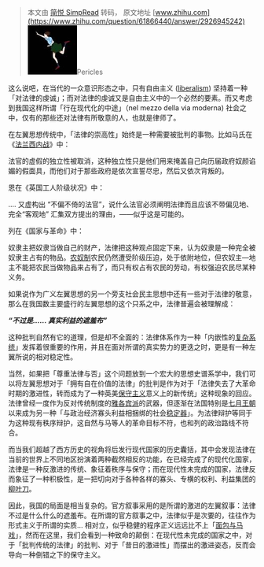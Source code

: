 > 本文由 [简悦 SimpRead](http://ksria.com/simpread/) 转码， 原文地址 [www.zhihu.com](https://www.zhihu.com/question/61866440/answer/2926945242) ![519f2c2f0e7d012496df7a064add4879_MD5](../assets/519f2c2f0e7d012496df7a064add4879_MD5.jpg)Pericles​

这么说吧，在当代的一众意识形态之中，只有自由主义 ([liberalism](https://www.zhihu.com/search?q=liberalism&search_source=Entity&hybrid_search_source=Entity&hybrid_search_extra=%7B%22sourceType%22%3A%22answer%22%2C%22sourceId%22%3A2926945242%7D)) 坚持着一种「对法律的虔诚」；而对法律的虔诚又是自由主义中的一个必然的要素。而又考虑到我国这样所谓「行在现代化的中途」（nel mezzo della via moderna) 社会之中，仅有的那些还对法律有所敬意的人，也就是律师了。

在左翼思想传统中，「法律的崇高性」始终是一种需要被批判的事物。比如马氏在《[法兰西内战](https://www.zhihu.com/search?q=%E6%B3%95%E5%85%B0%E8%A5%BF%E5%86%85%E6%88%98&search_source=Entity&hybrid_search_source=Entity&hybrid_search_extra=%7B%22sourceType%22%3A%22answer%22%2C%22sourceId%22%3A2926945242%7D)》中：

法官的虚假的独立性被取消，这种独立性只是他们用来掩盖自己向历届政府奴颜谄媚的假面具，而他们对于那些政府是依次宣誓尽忠，然后又依次背叛的。

恩在《英国工人阶级状况》中：

…. 又虚构出 “不偏不倚的法官”，说什么法官必须阐明法律而且应该不带偏见地、完全“客观地” 汇集双方提出的理由，——似乎这是可能的。

列在《国家与革命》中：

奴隶主把奴隶当做自己的财产，法律把这种观点固定下来，认为奴隶是一种完全被奴隶主占有的物品。[农奴制](https://www.zhihu.com/search?q=%E5%86%9C%E5%A5%B4%E5%88%B6&search_source=Entity&hybrid_search_source=Entity&hybrid_search_extra=%7B%22sourceType%22%3A%22answer%22%2C%22sourceId%22%3A2926945242%7D)农民仍然遭受阶级压迫，处于依附地位，但农奴主—地主不能把农民当做物品来占有了，而只有权占有农民的劳动，有权强迫农民尽某种义务。

如果说作为广义左翼思想的另一个旁支社会民主思想中还有一些对于法律的敬意，那么在我国数主要盛行的左翼思想的这个只系之中，法律普遍会被理解成：

**_“不过是…… 真实利益的遮羞布”_**

这种批判自然有它的道理，但是却不全面的：法律体系作为一种「内嵌性的[复杂系统](https://www.zhihu.com/search?q=%E5%A4%8D%E6%9D%82%E7%B3%BB%E7%BB%9F&search_source=Entity&hybrid_search_source=Entity&hybrid_search_extra=%7B%22sourceType%22%3A%22answer%22%2C%22sourceId%22%3A2926945242%7D)」发挥着很重要的作用，并且在面对所谓的真实势力的更迭之时，更是有一种左翼所说的相对稳定性。

当然，如果把「尊重法律与否」这个问题放到一个宏大的思想史谱系学中，我们可以将左翼思想对于「拥有自在价值的法律」的批判是作为对于「法律失去了大革命时期的激进性，转而成为了一种英美[保守主义](https://www.zhihu.com/search?q=%E4%BF%9D%E5%AE%88%E4%B8%BB%E4%B9%89&search_source=Entity&hybrid_search_source=Entity&hybrid_search_extra=%7B%22sourceType%22%3A%22answer%22%2C%22sourceId%22%3A2926945242%7D)意义上的新传统」这种现象的回应。法律曾经一度作为反对传统制度的[雅各宾派](https://www.zhihu.com/search?q=%E9%9B%85%E5%90%84%E5%AE%BE%E6%B4%BE&search_source=Entity&hybrid_search_source=Entity&hybrid_search_extra=%7B%22sourceType%22%3A%22answer%22%2C%22sourceId%22%3A2926945242%7D)的武器，但逐渐在法国特别是[七月王朝](https://www.zhihu.com/search?q=%E4%B8%83%E6%9C%88%E7%8E%8B%E6%9C%9D&search_source=Entity&hybrid_search_source=Entity&hybrid_search_extra=%7B%22sourceType%22%3A%22answer%22%2C%22sourceId%22%3A2926945242%7D)以来成为另一种「与政治经济寡头利益相捆绑的社会[稳定器](https://www.zhihu.com/search?q=%E7%A8%B3%E5%AE%9A%E5%99%A8&search_source=Entity&hybrid_search_source=Entity&hybrid_search_extra=%7B%22sourceType%22%3A%22answer%22%2C%22sourceId%22%3A2926945242%7D)」。为法律辩护等同于为这种现有秩序辩护，这自然与马等人的革命目标不符，也和列的政治路线不符合。

而当我们超越了西方历史的视角将后发行现代国家的历史囊括，其中会发现法律在当前的世界上不同地区扮演着两种截然相反的功能，在已经完成了的现代化国家，法律是一种反激进的传统、象征着秩序与保守；而在现代性未完成的国家，法律反而象征了一种积极性，是一把切向对于各种各样的寡头、专横的权利、利益集团的[柳叶刀](https://www.zhihu.com/search?q=%E6%9F%B3%E5%8F%B6%E5%88%80&search_source=Entity&hybrid_search_source=Entity&hybrid_search_extra=%7B%22sourceType%22%3A%22answer%22%2C%22sourceId%22%3A2926945242%7D)。

因此，我国的局面是相当复杂的。官方叙事采用的是所谓的激进的左翼叙事：法律不过是什么什么的遮羞布。在所谓的官方叙事之中，法律似乎是次要的，往往作为形式主义于所谓的实质… 相对立，似乎稳健的程序正义远远比不上「[面包与马戏](https://www.zhihu.com/search?q=%E9%9D%A2%E5%8C%85%E4%B8%8E%E9%A9%AC%E6%88%8F&search_source=Entity&hybrid_search_source=Entity&hybrid_search_extra=%7B%22sourceType%22%3A%22answer%22%2C%22sourceId%22%3A2926945242%7D)」，然而在这里，我们会看到一种致命的颠倒：在现代性未完成的国家之中，对于「批判传统的法律」的批判、对于「昔日的激进性」而摆出的激进姿态，反而会导向一种倒错之下的保守主义。